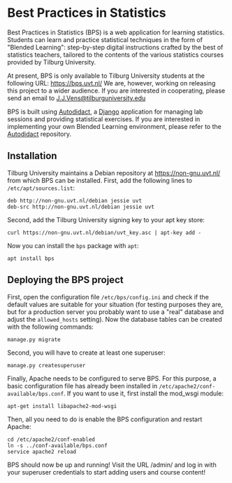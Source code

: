 Best Practices in Statistics
============================

Best Practices in Statistics (BPS) is a web application for learning
statistics. Students can learn and practice statistical techniques in
the form of "Blended Learning": step-by-step digital instructions
crafted by the best of statistics teachers, tailored to the contents
of the various statistics courses provided by Tilburg University.

At present, BPS is only available to Tilburg University students at the
following URL: https://bps.uvt.nl/ We are, however, working on releasing
this project to a wider audience. If you are interested in cooperating,
please send an email to J.J.Vens@tilburguniversity.edu

BPS is built using
[Autodidact](https://github.com/JaapJoris/autodidact), a
[Django](https://www.djangoproject.com/) application for managing lab
sessions and providing statistical exercises. If you are interested in
implementing your own Blended Learning environment, please refer to
the [Autodidact](https://github.com/JaapJoris/autodidact)
repository.

Installation
------------

Tilburg University maintains a Debian repository at
https://non-gnu.uvt.nl/ from which BPS can be installed. First, add
the following lines to `/etc/apt/sources.list`:

    deb http://non-gnu.uvt.nl/debian jessie uvt
    deb-src http://non-gnu.uvt.nl/debian jessie uvt

Second, add the Tilburg University signing key to your apt key store:

    curl https://non-gnu.uvt.nl/debian/uvt_key.asc | apt-key add -

Now you can install the `bps` package with `apt`:

    apt install bps

Deploying the BPS project
-------------------------

First, open the configuration file `/etc/bps/config.ini` and check if
the default values are suitable for your situation (for testing
purposes they are, but for a production server you probably want to
use a "real" database and adjust the `allowed_hosts` setting). Now the
database tables can be created with the following commands:

    manage.py migrate

Second, you will have to create at least one superuser:

    manage.py createsuperuser

Finally, Apache needs to be configured to serve BPS. For this purpose,
a basic configuration file has already been installed in
`/etc/apache2/conf-available/bps.conf`. If you want to use it, first
install the mod_wsgi module:

    apt-get install libapache2-mod-wsgi

Then, all you need to do is enable the BPS configuration and restart
Apache:

    cd /etc/apache2/conf-enabled
    ln -s ../conf-available/bps.conf
    service apache2 reload

BPS should now be up and running! Visit the URL /admin/ and log in
with your superuser credentials to start adding users and course
content!
